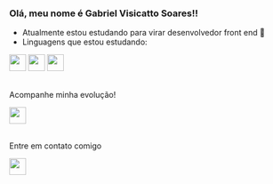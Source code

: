 ### Olá, meu nome é Gabriel Visicatto Soares!!

- Atualmente estou estudando para virar desenvolvedor front end 💪
- Linguagens que estou estudando:

<div style="display: inline_block">
  <img height="30" src="https://cdn.jsdelivr.net/gh/devicons/devicon/icons/html5/html5-original.svg" />
  <img height="30" src="https://cdn.jsdelivr.net/gh/devicons/devicon/icons/css3/css3-original.svg" />
  <img height="30" src="https://cdn.jsdelivr.net/gh/devicons/devicon/icons/javascript/javascript-original.svg" />
</div><br/>


Acompanhe minha evolução!

<a href="https://www.linkedin.com/in/gabriel-visicatto-soares-53867320a/" target="_blank">
<img height="30" src="https://cdn.jsdelivr.net/gh/devicons/devicon/icons/linkedin/linkedin-original.svg"/>
</a><br /><br />

Entre em contato comigo 


<a href="mailto:soaresgabriel68@gmail.com" target="_blank">
  <img height="30" src="https://img.shields.io/badge/Gmail-D14836?style=for-the-badge&logo=gmail&logoColor=white"/>
</a>
